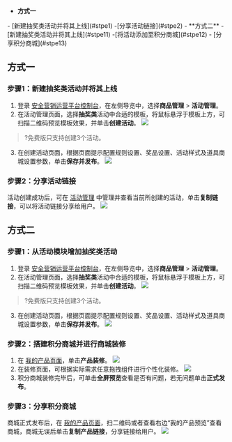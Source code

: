 - **方式一**
<dx-steps>
- [新建抽奖类活动并将其上线](#stpe1)
-[分享活动链接](#stpe2)
</dx-steps>
- **方式二**
<dx-steps>
-[新建抽奖类活动并将其上线](#stpe11)
-[将活动添加至积分商城](#stpe12)
- [分享积分商城](#stpe13)
</dx-steps>

## 方式一
### 步骤1：新建抽奖类活动并将其上线[](id:stpe1)
1. 登录 [安全营销运营平台控制台](https://console.cloud.tencent.com/smop/data/mallUser)，在左侧导览中，选择**商品管理** > **活动管理**。
2. 在活动管理页面，选择**抽奖类**活动中合适的模板，将鼠标悬浮于模板上方，可扫描二维码预览模板效果，并单击**创建活动**。
![](https://qcloudimg.tencent-cloud.cn/raw/c7e3e63ca5bc637997e973d6d1e6e121.png)
>?免费版只支持创建3个活动。
3. 在创建活动页面，根据页面提示配置规则设置、奖品设置、活动样式及道具商城设置参数，单击**保存并发布**。
![](https://qcloudimg.tencent-cloud.cn/raw/54c9f7204d716780ab2ecae42bf085f5.png)

### 步骤2：分享活动链接[](id:stpe2)
活动创建成功后，可在 [活动管理](https://console.cloud.tencent.com/smop/mall/act_manager) 中管理并查看当前所创建的活动，单击**复制链接**，可以将活动链接分享给用户。
![](https://qcloudimg.tencent-cloud.cn/raw/91b069cc0db561a15ea48fe88e8c38fd.png)

## 方式二
### 步骤1：从活动模块增加抽奖类活动[](id:stpe11)
1. 登录 [安全营销运营平台控制台](https://console.cloud.tencent.com/smop/data/mallUser)，在左侧导览中，选择**商品管理** > **活动管理**。
2. 在活动管理页面，选择**抽奖类**活动中合适的模板，将鼠标悬浮于模板上方，可扫描二维码预览模板效果，并单击**创建活动**。
![](https://qcloudimg.tencent-cloud.cn/raw/c7e3e63ca5bc637997e973d6d1e6e121.png)
>?免费版只支持创建3个活动。
3. 在创建活动页面，根据页面提示配置规则设置、奖品设置、活动样式及道具商城设置参数，单击**保存并发布**。
![](https://qcloudimg.tencent-cloud.cn/raw/54c9f7204d716780ab2ecae42bf085f5.png)

### 步骤2：搭建积分商城并进行商城装修[](id:stpe12)
1. 在 [我的产品页面](https://console.cloud.tencent.com/smop/mall/mall_front_page)，单击**产品装修**。
![](https://qcloudimg.tencent-cloud.cn/raw/66eb76773bf74be8b12d3c3d39fc5036.png)
2. 在装修页面，可根据实际需求任意拖拽组件进行个性化装修。
![](https://qcloudimg.tencent-cloud.cn/raw/bbe029d769ac8a1ecf8e1fb6c4e0f784.png)
3. 积分商城装修完毕后，可单击**全屏预览**查看是否有问题，若无问题单击**正式发布**。

### 步骤3：分享积分商城[](id:stpe13)
商城正式发布后，在 [我的产品页面](https://console.cloud.tencent.com/smop/mall/mall_front_page)，扫二维码或者查看右边“我的产品预览”查看商城，商城无误后单击**复制产品链接**，分享链接给用户。
![](https://qcloudimg.tencent-cloud.cn/raw/8cd5cc388c05e172fc687eb6c13fbcc0.png)

